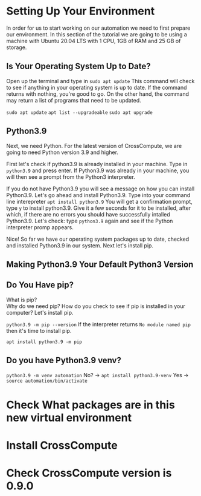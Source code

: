 # Setting Up  Your Environment 

In order for us to start working on our automation we need to first prepare our environment.  In this section of the tutorial we are going to be using a machine with Ubuntu 20.04 LTS with 1 CPU, 1GB of RAM and 25 GB of storage.  

## Is Your Operating System Up to Date?
Open up the terminal and type in 
```sudo apt update```
This command will check to see if anything in your operating system is up to date.  If the command returns with nothing, you're good to go.  On the other hand, the command may return a list of programs that need to be updated.  

```sudo apt update```
```apt list --upgradeable```
```sudo apt upgrade```

## Python3.9
Next, we need Python.  For the latest version of CrossCompute, we are going to need Python version 3.9 and higher.  

First let's check if python3.9 is already installed in your machine.  Type in ```python3.9``` and press enter.  If Python3.9 was already in your machine, you will then see a prompt from the Python3 interpreter. 

If you do not have Python3.9 you will see a message on how you can install Python3.9.  Let's go ahead and install Python3.9. Type into your command line interepreter ```apt install python3.9``` You will get a confirmation prompt, type ```y``` to install python3.9. Give it a few seconds for it to be installed, after which, if there are no errors you should have successfully intalled Python3.9.  Let's check: type ```python3.9``` again and see if the Python interpreter promp appears.  

Nice! So far we have our operating system packages up to date, checked and installed Python3.9 in our system. Next let's install pip. 

## Making Python3.9 Your Default Python3 Version

## Do You Have pip?
What is pip?  
Why do we need pip?
How do you check to see if pip is installed in your computer?
Let's install pip. 

```python3.9 -m pip --version```
If the interpreter returns ```No module named pip``` then it's time to install pip.

```apt install python3.9 -m pip```

## Do you have Python3.9 venv?
```python3.9 -m venv automation```
No? -> ```apt install python3.9-venv```
Yes -> ```source automation/bin/activate```

# Check What packages are in this new virtual environment

# Install CrossCompute

# Check CrossCompute version is 0.9.0
